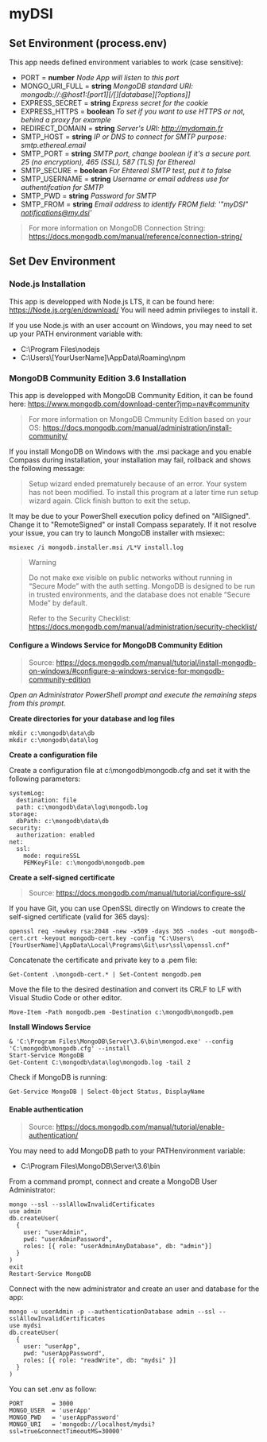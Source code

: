 # myDSI
## Set Environment (process.env)

This app needs defined environment variables to work (case sensitive):
* PORT = **number** *Node App will listen to this port*
* MONGO_URI_FULL   = **string** *MongoDB standard URI: mongodb://<dbuser>:<dbpassword>@host1:[port1][/[][database][?options]]*
* EXPRESS_SECRET  = **string** *Express secret for the cookie*
* EXPRESS_HTTPS   = **boolean** *To set if you want to use HTTPS or not, behind a proxy for example*
* REDIRECT_DOMAIN = **string** *Server's URI: http://mydomain.fr*
* SMTP_HOST       = **string** *IP or DNS to connect for SMTP purpose: smtp.ethereal.email*
* SMTP_PORT       = **string** *SMTP port, change boolean if it's a secure port. 25 (no encryption), 465 (SSL), 587 (TLS) for Ethereal*
* SMTP_SECURE     = **boolean** *For Ehtereal SMTP test, put it to false*
* SMTP_USERNAME   = **string** *Username or email address use for authentifcation for SMTP*
* SMTP_PWD        = **string** *Password for SMTP*
* SMTP_FROM       = **string** *Email address to identify FROM field: '"myDSI" <notifications@my.dsi>'*


> For more information on MongoDB Connection String:
> https://docs.mongodb.com/manual/reference/connection-string/

## Set Dev Environment

### Node.js Installation
This app is developped with Node.js LTS, it can be found here: https://Node.js.org/en/download/
You will need admin privileges to install it.

If you use Node.js with an user account on Windows, you may need to set up your PATH environment variable with:
* C:\Program Files\nodejs
* C:\Users\\[YourUserName]\AppData\Roaming\npm

### MongoDB Community Edition 3.6 Installation
This app is developped with MongoDB Community Edition, it can be found here: https://www.mongodb.com/download-center?jmp=nav#community

> For more information on MongoDB Cmmunity Edition based on your OS:
> https://docs.mongodb.com/manual/administration/install-community/

If you install MongoDB on Windows with the .msi package and you enable Compass during installation, your installation may fail, rollback and shows the following message:
> Setup wizard ended prematurely because of an error. Your system has not been modified. To install this program at a later time run setup wizard again. Click finish button to exit the setup.

It may be due to your PowerShell execution policy defined on "AllSigned". Change it to "RemoteSigned" or install Compass separately.
If it not resolve your issue, you can try to launch MongoDB installer with msiexec:
    
    msiexec /i mongodb.installer.msi /L*V install.log

> Warning
>
> Do not make exe visible on public networks without running in “Secure Mode” with the auth setting. MongoDB is designed to be run in trusted environments, and the database does not enable “Secure Mode” by default.
>
> Refer to the Security Checklist: https://docs.mongodb.com/manual/administration/security-checklist/

#### Configure a Windows Service for MongoDB Community Edition
> Source: https://docs.mongodb.com/manual/tutorial/install-mongodb-on-windows/#configure-a-windows-service-for-mongodb-community-edition

*Open an Administrator PowerShell prompt and execute the remaining steps from this prompt.* 

**Create directories for your database and log files**

    mkdir c:\mongodb\data\db
    mkdir c:\mongodb\data\log

**Create a configuration file**

Create a configuration file at c:\mongodb\mongodb.cfg and set it with the following parameters: 

    systemLog:
      destination: file
      path: c:\mongodb\data\log\mongodb.log
    storage:
      dbPath: c:\mongodb\data\db
    security:
      authorization: enabled
    net:
      ssl:
        mode: requireSSL
        PEMKeyFile: c:\mongodb\mongodb.pem

**Create a self-signed certificate**

> Source:
https://docs.mongodb.com/manual/tutorial/configure-ssl/

If you have Git, you can use OpenSSL directly on Windows to create the self-signed certificate (valid for 365 days):

    openssl req -newkey rsa:2048 -new -x509 -days 365 -nodes -out mongodb-cert.crt -keyout mongodb-cert.key -config "C:\Users\[YourUserName]\AppData\Local\Programs\Git\usr\ssl\openssl.cnf" 

Concatenate the certificate and private key to a .pem file:

    Get-Content .\mongodb-cert.* | Set-Content mongodb.pem
    
Move the file to the desired destination and convert its CRLF to LF with Visual Studio Code or other editor.

    Move-Item -Path mongodb.pem -Destination c:\mongodb\mongodb.pem

**Install Windows Service**

    & 'C:\Program Files\MongoDB\Server\3.6\bin\mongod.exe' --config 'C:\mongodb\mongodb.cfg' --install
    Start-Service MongoDB
    Get-Content C:\mongodb\data\log\mongodb.log -tail 2

Check if MongoDB is running:
    
    Get-Service MongoDB | Select-Object Status, DisplayName

#### Enable authentication

> Source:
https://docs.mongodb.com/manual/tutorial/enable-authentication/

You may need to add MongoDB path to your PATHenvironment variable:
* C:\Program Files\MongoDB\Server\3.6\bin

From a command prompt, connect and create a MongoDB User Administrator:
    
    mongo --ssl --sslAllowInvalidCertificates
    use admin
    db.createUser(
      {
        user: "userAdmin",
        pwd: "userAdminPassword",
        roles: [{ role: "userAdminAnyDatabase", db: "admin"}]
      }
    )
    exit
    Restart-Service MongoDB

Connect with the new administrator and create an user and database for the app:

    mongo -u userAdmin -p --authenticationDatabase admin --ssl --sslAllowInvalidCertificates
    use mydsi
    db.createUser(
      {
        user: "userApp",
        pwd: "userAppPassword",
        roles: [{ role: "readWrite", db: "mydsi" }]
      }
    )

You can set .env as follow:

    PORT        = 3000
    MONGO_USER  = 'userApp'
    MONGO_PWD   = 'userAppPassword'
    MONGO_URI   = 'mongodb://localhost/mydsi?ssl=true&connectTimeoutMS=30000'